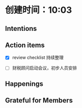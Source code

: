 # 创建时间：10:03

## Intentions





## Action items
- [x] review checklist 持续整理
- [ ] 财税顾问启动会议，初步人员安排




## Happenings





## Grateful for Members